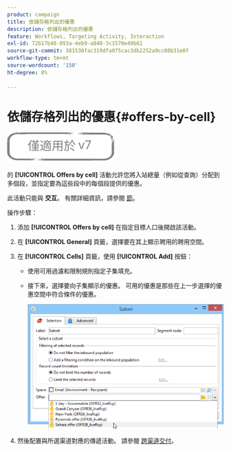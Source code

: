 ```yaml
---
product: campaign
title: 依儲存格列出的優惠
description: 依儲存格列出的優惠
feature: Workflows, Targeting Activity, Interaction
exl-id: 72b17b48-093a-4eb9-a848-3c1570e49b61
source-git-commit: 381538fac319dfa075cac3db2252a9cc80b31e0f
workflow-type: tm+mt
source-wordcount: '150'
ht-degree: 8%

---
```


# 依儲存格列出的優惠{#offers-by-cell}

![](../../assets/v7-only.svg)

的 **[!UICONTROL Offers by cell]** 活動允許您將入站總量（例如從查詢）分配到多個段，並指定要為這些段中的每個段提供的優惠。

此活動只能與 **交互**。 有關詳細資訊，請參閱 [節](../../interaction/using/about-outbound-channels.md)。

操作步驟：

1. 添加 **[!UICONTROL Offers by cell]** 在指定目標人口後開啟該活動。
1. 在 **[!UICONTROL General]** 頁籤，選擇要在其上顯示聘用的聘用空間。
1. 在 **[!UICONTROL Cells]** 頁籤，使用 **[!UICONTROL Add]** 按鈕：

   * 使用可用過濾和限制規則指定子集填充。
   * 接下來，選擇要向子集顯示的優惠。 可用的優惠是那些在上一步選擇的優惠空間中符合條件的優惠。

      ![](assets/int_offer_per_cell1.png)

1. 然後配置與所選渠道對應的傳遞活動。 請參閱 [跨渠道交付](cross-channel-deliveries.md)。
